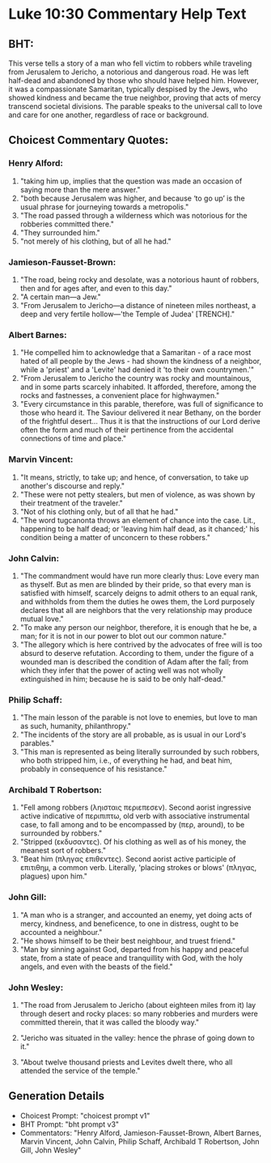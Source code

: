 # Luke 10:30 Commentary Help Text

## BHT:
This verse tells a story of a man who fell victim to robbers while traveling from Jerusalem to Jericho, a notorious and dangerous road. He was left half-dead and abandoned by those who should have helped him. However, it was a compassionate Samaritan, typically despised by the Jews, who showed kindness and became the true neighbor, proving that acts of mercy transcend societal divisions. The parable speaks to the universal call to love and care for one another, regardless of race or background.

## Choicest Commentary Quotes:
### Henry Alford:
1. "taking him up, implies that the question was made an occasion of saying more than the mere answer."
2. "both because Jerusalem was higher, and because ‘to go up’ is the usual phrase for journeying towards a metropolis."
3. "The road passed through a wilderness which was notorious for the robberies committed there."
4. "They surrounded him."
5. "not merely of his clothing, but of all he had."

### Jamieson-Fausset-Brown:
1. "The road, being rocky and desolate, was a notorious haunt of robbers, then and for ages after, and even to this day." 
2. "A certain man—a Jew." 
3. "From Jerusalem to Jericho—a distance of nineteen miles northeast, a deep and very fertile hollow—'the Temple of Judea' [TRENCH]."

### Albert Barnes:
1. "He compelled him to acknowledge that a Samaritan - of a race most hated of all people by the Jews - had shown the kindness of a neighbor, while a 'priest' and a 'Levite' had denied it 'to their own countrymen.'"
2. "From Jerusalem to Jericho the country was rocky and mountainous, and in some parts scarcely inhabited. It afforded, therefore, among the rocks and fastnesses, a convenient place for highwaymen."
3. "Every circumstance in this parable, therefore, was full of significance to those who heard it. The Saviour delivered it near Bethany, on the border of the frightful desert... Thus it is that the instructions of our Lord derive often the form and much of their pertinence from the accidental connections of time and place."

### Marvin Vincent:
1. "It means, strictly, to take up; and hence, of conversation, to take up another's discourse and reply."
2. "These were not petty stealers, but men of violence, as was shown by their treatment of the traveler."
3. "Not of his clothing only, but of all that he had."
4. "The word tugcanonta throws an element of chance into the case. Lit., happening to be half dead; or 'leaving him half dead, as it chanced;' his condition being a matter of unconcern to these robbers."

### John Calvin:
1. "The commandment would have run more clearly thus: Love every man as thyself. But as men are blinded by their pride, so that every man is satisfied with himself, scarcely deigns to admit others to an equal rank, and withholds from them the duties he owes them, the Lord purposely declares that all are neighbors that the very relationship may produce mutual love."
2. "To make any person our neighbor, therefore, it is enough that he be, a man; for it is not in our power to blot out our common nature."
3. "The allegory which is here contrived by the advocates of free will is too absurd to deserve refutation. According to them, under the figure of a wounded man is described the condition of Adam after the fall; from which they infer that the power of acting well was not wholly extinguished in him; because he is said to be only half-dead."

### Philip Schaff:
1. "The main lesson of the parable is not love to enemies, but love to man as such, humanity, philanthropy."
2. "The incidents of the story are all probable, as is usual in our Lord's parables."
3. "This man is represented as being literally surrounded by such robbers, who both stripped him, i.e., of everything he had, and beat him, probably in consequence of his resistance."

### Archibald T Robertson:
1. "Fell among robbers (ληισταις περιεπεσεν). Second aorist ingressive active indicative of περιπιπτω, old verb with associative instrumental case, to fall among and to be encompassed by (περ, around), to be surrounded by robbers."
2. "Stripped (εκδυσαντες). Of his clothing as well as of his money, the meanest sort of robbers."
3. "Beat him (πληγας επιθεντες). Second aorist active participle of επιτιθημ, a common verb. Literally, 'placing strokes or blows' (πληγας, plagues) upon him."

### John Gill:
1. "A man who is a stranger, and accounted an enemy, yet doing acts of mercy, kindness, and beneficence, to one in distress, ought to be accounted a neighbour."
2. "He shows himself to be their best neighbour, and truest friend."
3. "Man by sinning against God, departed from his happy and peaceful state, from a state of peace and tranquillity with God, with the holy angels, and even with the beasts of the field."

### John Wesley:
1. "The road from Jerusalem to Jericho (about eighteen miles from it) lay through desert and rocky places: so many robberies and murders were committed therein, that it was called the bloody way." 

2. "Jericho was situated in the valley: hence the phrase of going down to it." 

3. "About twelve thousand priests and Levites dwelt there, who all attended the service of the temple."


## Generation Details
- Choicest Prompt: "choicest prompt v1"
- BHT Prompt: "bht prompt v3"
- Commentators: "Henry Alford, Jamieson-Fausset-Brown, Albert Barnes, Marvin Vincent, John Calvin, Philip Schaff, Archibald T Robertson, John Gill, John Wesley"
